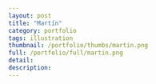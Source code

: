 ```yaml
---
layout: post
title: "Martín"
category: portfolio
tags: illustration
thumbnail: /portfolio/thumbs/martin.png
full: /portfolio/full/martin.png
detail:
description:
---
```

